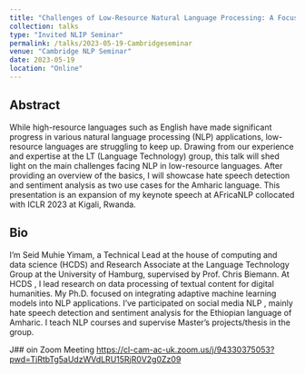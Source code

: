 ```yaml
---
title: "Challenges of Low-Resource Natural Language Processing: A Focus on Sentiment Analysis and Hate Speech Detection in Amharic"
collection: talks
type: "Invited NLIP Seminar"
permalink: /talks/2023-05-19-Cambridgeseminar
venue: "Cambridge NLP Seminar"
date: 2023-05-19
location: "Online"
---
```



## Abstract 
While high-resource languages such as English have made significant progress in various natural language processing (NLP) applications, low-resource languages are struggling to keep up. Drawing from our experience and expertise at the LT (Language Technology) group, this talk will shed light on the main challenges facing NLP in low-resource languages. After providing an overview of the basics, I will showcase hate speech detection and sentiment analysis as two use cases for the Amharic language. This presentation is an expansion of my keynote speech at AFricaNLP collocated with ICLR 2023 at Kigali, Rwanda.

## Bio

I’m Seid Muhie Yimam, a Technical Lead at the house of computing and data science (HCDS) and Research Associate at the Language Technology Group at the University of Hamburg, supervised by Prof. Chris Biemann. At HCDS , I lead research on data processing of textual content for digital humanities. My Ph.D. focused on integrating adaptive machine learning models into NLP applications. I’ve participated on social media NLP , mainly hate speech detection and sentiment analysis for the Ethiopian language of Amharic. I teach NLP courses and supervise Master’s projects/thesis in the group.


J## oin Zoom Meeting https://cl-cam-ac-uk.zoom.us/j/94330375053?pwd=TjRtbTg5aUdzWVdLRU15RjR0V2g0Zz09
